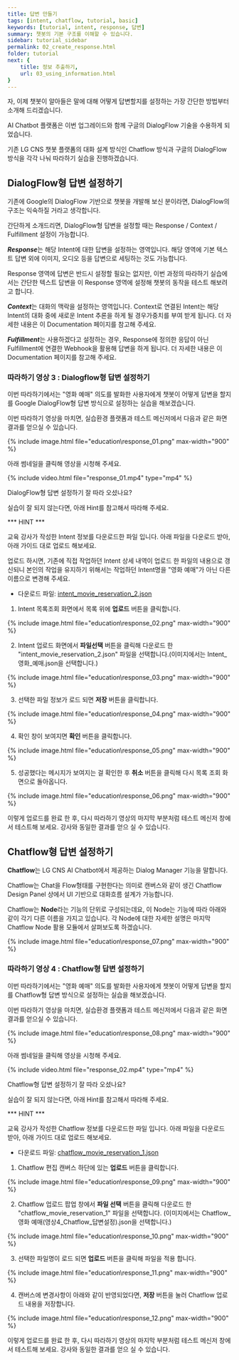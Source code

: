 ```yaml
---
title: 답변 만들기
tags: [intent, chatflow, tutorial, basic]
keywords: [tutorial, intent, response, 답변]
summary: 챗봇의 기본 구조를 이해할 수 있습니다.
sidebar: tutorial_sidebar
permalink: 02_create_response.html
folder: tutorial
next: {
    title: 정보 추출하기,
    url: 03_using_information.html
}
---
```


자, 이제 챗봇이 알아들은 말에 대해 어떻게 답변할지를 설정하는 가장 간단한 방법부터 소개해 드리겠습니다.

AI Chatbot 플랫폼은 이번 업그레이드와 함께 구글의 DialogFlow 기술을 수용하게 되었습니다.

기존 LG CNS 챗봇 플랫폼의 대화 설계 방식인 Chatflow 방식과 구글의 DialogFlow 방식을 각각 나눠 따라하기 실습을 진행하겠습니다.

## DialogFlow형 답변 설정하기

기존에 Google의 DialogFlow 기반으로 챗봇을 개발해 보신 분이라면, DialogFlow의 구조는 익숙하질 거라고 생각합니다.

간단하게 소개드리면, DialogFlow형 답변을 설정할 때는 Response / Context / Fulfillment 설정이 가능합니다.

***Response***는 해당 Intent에 대한 답변을 설정하는 영역입니다. 해당 영역에 기본 텍스트 답변 외에 이미지, 오디오 등을 답변으로 세팅하는 것도 가능합니다.

Response 영역에 답변은 반드시 설정할 필요는 없지만, 이번 과정의 따라하기 실습에서는 간단한 텍스트 답변을 이 Response 영역에 설정해 챗봇의 동작을 테스트 해보려고 합니다.

***Context***는 대화의 맥락을 설정하는 영역입니다. Context로 연결된 Intent는 해당 Intent의 대화 중에 새로운 Intent 추론을 하게 될 경우가중치를 부여 받게 됩니다. 더 자세한 내용은 이 Documentation 페이지를 참고해 주세요. 

***Fulfillment***는 사용하겠다고 설정하는 경우, Response에 정의한 응답이 아닌 Fulfillment에 연결한 Webhook을 활용해 답변을 하게 됩니다. 더 자세한 내용은 이 Documentation 페이지를 참고해 주세요.

### 따라하기 영상 3 : Dialogflow형 답변 설정하기

이번 따라하기에서는 "영화 예매" 의도를 발화한 사용자에게 챗봇이 어떻게 답변을 할지를 Google DialogFlow형 답변 방식으로 설정하는 실습을 해보겠습니다.

이번 따라하기 영상을 마치면, 실습환경 플랫폼과 테스트 메신저에서 다음과 같은 화면 결과를 얻으실 수 있습니다. 

{% include image.html file="education\response_01.png" max-width="900" %}

아래 썸네일을 클릭해 영상을 시청해 주세요. 

{% include video.html file="response_01.mp4" type="mp4" %}

DialogFlow형 답변 설정하기 잘 따라 오셨나요? 

실습이 잘 되지 않는다면, 아래 Hint를 참고해서 따라해 주세요. 

*** HINT ***

교육 강사가 작성한 Intent 정보를 다운로드한 파일 입니다. 아래 파일을 다운로드 받아, 아래 가이드 대로 업로드 해보세요.

업로드 하시면, 기존에 직접 작업하던 Intent 상세 내역이 업로드 한 파일의 내용으로 갱신되니 본인의 작업을 유지하기 위해서는 작업하던 Intent명을 "영화 예매"가 아닌 다른 이름으로 변경해 주세요. 

* 다운로드 파일: <a href="images/json/intent_movie_reservation_2.json" download>intent_movie_reservation_2.json</a>

1) Intent 목록조회 화면에서 목록 위에 **업로드** 버튼을 클릭합니다. 

{% include image.html file="education\response_02.png" max-width="900" %}

2) Intent 업로드 화면에서 **파일선택** 버튼을 클릭해 다운로드 한 "intent_movie_reservation_2.json" 파일을 선택합니다.(이미지에서는 Intent_영화_예매.json을 선택합니다.)

{% include image.html file="education\response_03.png" max-width="900" %}

3) 선택한 파일 정보가 로드 되면 **저장** 버튼을 클릭합니다.

{% include image.html file="education\response_04.png" max-width="900" %}

4) 확인 창이 보여지면 **확인** 버튼을 클릭합니다.

{% include image.html file="education\response_05.png" max-width="900" %}

5) 성공했다는 메시지가 보여지는 걸 확인한 후 **취소** 버튼을 클릭해 다시 목록 조회 화면으로 돌아옵니다. 

{% include image.html file="education\response_06.png" max-width="900" %}

이렇게 업로드를 완료 한 후, 다시 따라하기 영상의 마지막 부분처럼 테스트 메신저 창에서 테스트해 보세요. 강사와 동일한 결과를 얻으 실 수 있습니다.

## Chatflow형 답변 설정하기

**Chatflow**는 LG CNS AI Chatbot에서 제공하는 Dialog Manager 기능을 말합니다.

Chatflow는 Chat을 Flow형태를 구현한다는 의미로 캔버스와 같이 생긴 Chatflow Design Panel 상에서 UI 기반으로 대화흐름 설계가 가능합니다.

Chatflow는 **Node**라는 기능의 단위로 구성되는데요, 이 Node는 기능에 따라 아래와 같이 각기 다른 이름을 가지고 있습니다. 각 Node에 대한 자세한 설명은 마지막 Chatflow Node 활용 모듈에서 살펴보도록 하겠습니다.

{% include image.html file="education\response_07.png" max-width="900" %}
 
### 따라하기 영상 4 : Chatflow형 답변 설정하기

이번 따라하기에서는 "영화 예매" 의도를 발화한 사용자에게 챗봇이 어떻게 답변을 할지를 Chatflow형 답변 방식으로 설정하는 실습을 해보겠습니다.

이번 따라하기 영상을 마치면, 실습환경 플랫폼과 테스트 메신저에서 다음과 같은 화면 결과를 얻으실 수 있습니다. 

{% include image.html file="education\response_08.png" max-width="900" %}

아래 썸네일을 클릭해 영상을 시청해 주세요. 

{% include video.html file="response_02.mp4" type="mp4" %}

Chatflow형 답변 설정하기 잘 따라 오셨나요? 

실습이 잘 되지 않는다면, 아래 Hint를 참고해서 따라해 주세요. 

*** HINT ***

교육 강사가 작성한 Chatflow 정보를 다운로드한 파일 입니다. 아래 파일을 다운로드 받아, 아래 가이드 대로 업로드 해보세요.

* 다운로드 파일: <a href="images/json/chatflow_movie_reservation_1.json" download>chatflow_movie_reservation_1.json</a>

1) Chatflow 편집 캔버스 하단에 있는 **업로드** 버튼을 클릭합니다. 

{% include image.html file="education\response_09.png" max-width="900" %}

2) Chatflow 업로드 팝업 창에서  **파일 선택** 버튼을 클릭해 다운로드 한 "chatflow_movie_reservation_1" 파일을 선택합니다. (이미지에서는 Chatflow_영화 예매(영상4_Chatflow_답변설정).json을 선택합니다.)

{% include image.html file="education\response_10.png" max-width="900" %}

3) 선택한 파일명이 로드 되면 **업로드** 버튼을 클릭해 파일을 적용 합니다.

{% include image.html file="education\response_11.png" max-width="900" %}

4) 캔버스에 변경사항이 아래와 같이 반영되었다면, **저장** 버튼을 눌러 Chatflow 업로드 내용을 저장합니다.

{% include image.html file="education\response_12.png" max-width="900" %}

이렇게 업로드를 완료 한 후, 다시 따라하기 영상의 마지막 부분처럼 테스트 메신저 창에서 테스트해 보세요. 강사와 동일한 결과를 얻으 실 수 있습니다.